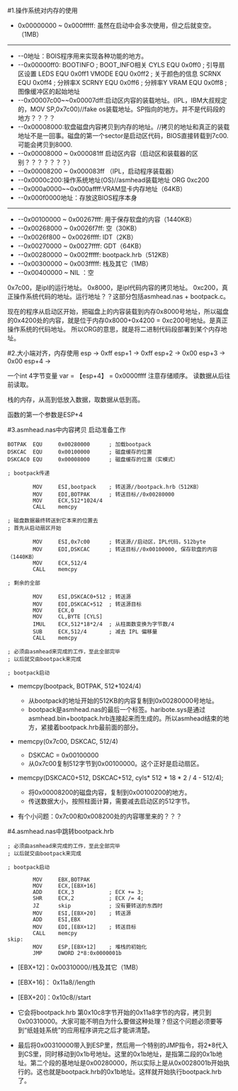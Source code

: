#1.操作系统对内存的使用


* 0x00000000 ~ 0x000fffff: 虽然在启动中会多次使用，但之后就变空。（1MB）

--------------------------------------------
* --0地址：BOIS程序用来实现各种功能的地方。
* --0x00000ff0: BOOTINFO
; BOOT_INFO相关
CYLS    EQU     0x0ff0          ; 引导扇区设置
LEDS    EQU     0x0ff1
VMODE   EQU     0x0ff2          ; 关于颜色的信息
SCRNX   EQU     0x0ff4          ; 分辨率X
SCRNY   EQU     0x0ff6          ; 分辨率Y
VRAM    EQU     0x0ff8          ; 图像缓冲区的起始地址
* --0x00007c00~~0x00007dff:启动区内容的装载地址。(IPL，IBM大叔规定的，MOV SP,0x7c00)//fake os装载地址。SP指向的地方。并不是代码段的地方？？？？
* --0x00008000:软盘磁盘内容拷贝到内存的地址。//拷贝的地址和真正的装载地址不是一回事。磁盘的第一个sector是启动区代码，BIOS直接转载到7c00.可能会拷贝到8000.
* --0x00008000 ~ 0x000081ff  启动区内容（启动区和装载器的区别？？？？？？？）
* --0x00008200 ~ 0x000083ff （IPL，启动程序装载器）
* --0x0000c200:操作系统地址(OS)//asmhead装载地址 ORG     0xc200
* --0x000a0000~~0x000affff:VRAM显卡内存地址（64KB）
* --0x000f0000地址：存放这BIOS程序本身

--------------------------------------------
* --0x00100000 ~ 0x00267fff: 用于保存软盘的内容（1440KB）
* --0x00268000 ~ 0x0026f7ff: 空（30KB）
* --0x0026f800 ~ 0x0026ffff: IDT（2KB）
* --0x00270000 ~ 0x0027ffff: GDT（64KB）
* --0x00280000 ~ 0x002fffff: bootpack.hrb（512KB）
* --0x00300000 ~ 0x003fffff: 栈及其它（1MB）
* --0x00400000 ~ NIL       ：空


0x7c00，是ipl的运行地址。
0x8000，是ipl代码内容的拷贝地址。
0xc200，真正操作系统代码的地址。运行地址？？这部分包括asmhead.nas + bootpack.c。

现在的程序从启动区开始，把磁盘上的内容装载到内存0x8000号地址，所以磁盘的0x4200处的内容，就是位于内存0x8000+0x4200 = 0xc200号地址。是真正操作系统的代码地址。
所以ORG的意思，就是将二进制代码段部署到某个内存地址。 


#2.大小端对齐，内存使用
esp     -> 0xff
esp+1   -> 0xff
esp+2   -> 0x00
esp+3   -> 0x00
esp+4   ->

一个int 4字节变量 var = 【esp+4】 = 0x0000ffff
注意存储顺序。
读数据从后往前读取。

栈的内存，从高到低放入数据，取数据从低到高。

函数的第一个参数是ESP+4

#3.asmhead.nas中内容拷贝
启动准备工作

```
BOTPAK  EQU     0x00280000      ; 加载bootpack
DSKCAC  EQU     0x00100000      ; 磁盘缓存的位置
DSKCAC0 EQU     0x00008000      ; 磁盘缓存的位置（实模式）

; bootpack传递

        MOV     ESI,bootpack    ; 转送源//bootpack.hrb（512KB）
        MOV     EDI,BOTPAK      ; 转送目标//0x00280000
        MOV     ECX,512*1024/4
        CALL    memcpy

; 磁盘数据最终转送到它本来的位置去
; 首先从启动扇区开始

        MOV     ESI,0x7c00      ; 转送源//启动区，IPL代码，512byte
        MOV     EDI,DSKCAC      ; 转送目标//0x00100000, 保存软盘的内容（1440KB）
        MOV     ECX,512/4
        CALL    memcpy

; 剩余的全部

        MOV     ESI,DSKCAC0+512 ; 转送源
        MOV     EDI,DSKCAC+512  ; 转送源目标
        MOV     ECX,0
        MOV     CL,BYTE [CYLS]
        IMUL    ECX,512*18*2/4  ; 从柱面数变换为字节数/4
        SUB     ECX,512/4       ; 减去 IPL 偏移量
        CALL    memcpy

; 必须由asmhead来完成的工作，至此全部完毕
; 以后就交由bootpack来完成

; bootpack启动
```

* memcpy(bootpack, BOTPAK, 512*1024/4)
	* 从bootpack的地址开始的512KB的内容复制到0x00280000号地址。
	* bootpack是asmhead.nas的最后一个标签。haribote.sys是通过asmhead.bin+bootpack.hrb连接起来而生成的。所以asmhead结束的地方，紧接着bootpack.hrb最前面的部分。 


* memcpy(0x7c00, DSKCAC, 512/4)
	* DSKCAC  = 0x00100000
	* 从0x7c00复制512字节到0x00100000。这个正好是启动扇区。

* memcpy(DSKCAC0+512, DSKCAC+512, cyls* 512 * 18 * 2 / 4 -  512/4);
	* 将0x00008200的磁盘内容，复制到0x00100200的地方。
	* 传送数据大小，按照柱面计算，需要减去启动区的512字节。

* 有个小问题：0x7c00和0x008200处的内容哪里来的？？？

#4.asmhead.nas中跳转bootpack.hrb

```
; 必须由asmhead来完成的工作，至此全部完毕
; 以后就交由bootpack来完成

; bootpack启动

        MOV     EBX,BOTPAK
        MOV     ECX,[EBX+16]
        ADD     ECX,3           ; ECX += 3;
        SHR     ECX,2           ; ECX /= 4;
        JZ      skip            ; 没有要转送的东西时
        MOV     ESI,[EBX+20]    ; 转送源
        ADD     ESI,EBX
        MOV     EDI,[EBX+12]    ; 转送目标
        CALL    memcpy
skip:
        MOV     ESP,[EBX+12]    ; 堆栈的初始化
        JMP     DWORD 2*8:0x0000001b
```

* [EBX+12]：0x00310000//栈及其它（1MB）
* [EBX+16]： 0x11a8//length
* [EBX+20]：0x10c8//start 

* 它会将bootpack.hrb 第0x10c8字节开始的0x11a8字节的内容，拷贝到0x00310000。大家可能不明白为什么要做这种处理？但这个问题必须要等到“纸娃娃系统”的应用程序讲完之后才能讲清楚。
* 最后将0x00310000带入到ESP里，然后用一个特别的JMP指令，将2*8代入到CS里，同时移动到0x1b号地址。这里的0x1b地址，是指第二段的0x1b地址。第二个段的基地址是0x00280000，所以实际上是从0x0028001b开始执行的。这也就是bootpack.hrb的0x1b地址。这样就开始执行bootpack.hrb了。







